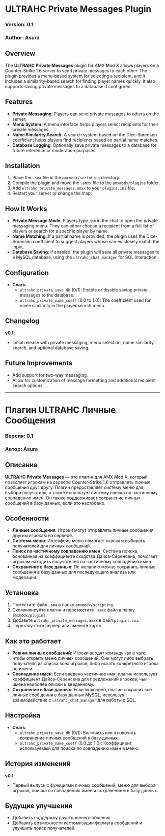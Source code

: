 # ULTRAHC Private Messages Plugin

### Version: 0.1

### Author: Asura

## Overview

The **ULTRAHC Private Messages** plugin for AMX Mod X allows players on a Counter-Strike 1.6 server to send private messages to each other. The plugin provides a menu-based system for selecting a recipient, and it includes a similarity-based search for finding player names quickly. It also supports saving private messages to a database if configured.

## Features

- **Private Messaging**: Players can send private messages to others on the server.
- **Menu System**: A menu interface helps players select recipients for their private messages.
- **Name Similarity Search**: A search system based on the Dice-Sørensen coefficient helps players find recipients based on partial name matches.
- **Database Logging**: Optionally save private messages to a database for future reference or moderation purposes.

## Installation

1. Place the `.sma` file in the `amxmodx/scripting` directory.
2. Compile the plugin and move the `.amxx` file to the `amxmodx/plugins` folder.
3. Add `ultrahc_private_messages.amxx` to your `plugins.ini` file.
4. Restart your server or change the map.

## How It Works

- **Private Message Mode**: Players type `/pm` in the chat to open the private messaging menu. They can either choose a recipient from a full list of players or search for a specific player by name.
- **Name Matching**: If a partial name is provided, the plugin uses the Dice-Sørensen coefficient to suggest players whose names closely match the input.
- **Database Saving**: If enabled, the plugin will save all private messages to a MySQL database, using the `ultrahc_chat_manager` for SQL interaction.

## Configuration

- **Cvars**:
  - `ultrahc_private_save_db` (0/1): Enable or disable saving private messages to the database.
  - `ultrahc_private_name_coeff` (0.0 to 1.0): The coefficient used for name similarity in the player search menu.

## Changelog

**v0.1**:
- Initial release with private messaging, menu selection, name similarity search, and optional database saving.

## Future Improvements

- Add support for two-way messaging.
- Allow for customization of message formatting and additional recipient search options.

---

# Плагин ULTRAHC Личные Сообщения

### Версия: 0.1

### Автор: Asura

## Описание

**ULTRAHC Private Messages** — это плагин для AMX Mod X, который позволяет игрокам на сервере Counter-Strike 1.6 отправлять личные сообщения друг другу. Плагин предоставляет систему меню для выбора получателя, а также использует систему поиска по частичному совпадению имен. Он также поддерживает сохранение личных сообщений в базу данных, если это настроено.

## Особенности

- **Личные сообщения**: Игроки могут отправлять личные сообщения другим игрокам на сервере.
- **Система меню**: Интерфейс меню помогает игрокам выбирать получателей для личных сообщений.
- **Поиск по частичному совпадению имен**: Система поиска, основанная на коэффициенте сходства Дайса-Сёренсена, помогает игрокам находить получателей по частичному совпадению имен.
- **Сохранение в базе данных**: По желанию можно сохранять личные сообщения в базу данных для последующего анализа или модерации.

## Установка

1. Поместите файл `.sma` в папку `amxmodx/scripting`.
2. Скомпилируйте плагин и переместите `.amxx` файл в папку `amxmodx/plugins`.
3. Добавьте `ultrahc_private_messages.amxx` в файл `plugins.ini`.
4. Перезапустите сервер или смените карту.

## Как это работает

- **Режим личных сообщений**: Игроки вводят команду `/pm` в чате, чтобы открыть меню личных сообщений. Они могут либо выбрать получателя из списка всех игроков, либо искать конкретного игрока по имени.
- **Совпадение имен**: Если введено частичное имя, плагин использует коэффициент Дайса-Сёренсена для предложений игроков, чьи имена наиболее близки к введенному.
- **Сохранение в базе данных**: Если включено, плагин сохранит все личные сообщения в базу данных MySQL, используя взаимодействие с `ultrahc_chat_manager` для работы с SQL.

## Настройка

- **Cvars**:
  - `ultrahc_private_save_db` (0/1): Включить или отключить сохранение личных сообщений в базу данных.
  - `ultrahc_private_name_coeff` (0.0 до 1.0): Коэффициент, используемый для поиска по совпадению имен в меню.

## История изменений

**v0.1**:
- Первый выпуск с функциями личных сообщений, меню для выбора игроков, поиска по совпадению имен и сохранением в базу данных.

## Будущие улучшения

- Добавить поддержку двустороннего общения.
- Добавить возможности кастомизации формата сообщений и улучшить поиск получателей.
